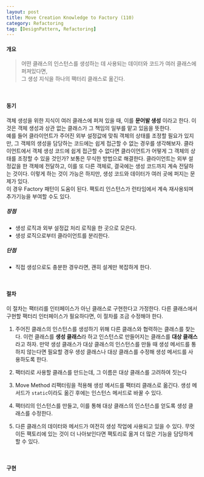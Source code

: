 ```yaml
---
layout: post
title: Move Creation Knowledge to Factory (110)
category: Refactoring
tag: [DesignPattern, Refactoring] 
---
```


#### 개요

>어떤 클래스의 인스턴스를 생성하는 데 사용되는 데이터와 코드가 여러 클래스에 퍼져있다면,  
그 생성 지식을 하나의 팩터리 클래스로 옮긴다.

<br>

#### 동기

객체 생성을 위한 지식이 여러 클래스에 퍼져 있을 때, 이를 **문어발 생성** 이라고 한다. 이 것은 객체 생성과 상관 없는 클래스가 그 책임의 일부를 맡고 있음을 뜻한다.  
예를 들어 클라이언트가 주어진 외부 설정값에 맞춰 객체의 상태를 조정할 필요가 있지만, 그 객체의 생성을 담당하는 코드에는 쉽게 접근할 수 없는 경우를 생각해보자. 클라이언트에서 객체 생성 코드에 쉽게 접근할 수 없다면 클라이언트가 어떻게 그 객체의 상태를 조정할 수 있을 것인가? 보통은 무식한 방법으로 해결한다. 클라이언트는 외부 설정값을 한 객체에 전달하고, 이를 또 다른 객체로, 결국에는 생성 코드까지 계속 전달하는 것이다. 이렇게 하는 것이 가능은 하지만, 생성 코드와 데이터가 여러 곳에 퍼지는 문제가 있다.  
이 경우 Factory 패턴이 도움이 된다. 팩토리 인스턴스가 런타임에서 계속 재사용되며 추가기능을 부여할 수도 있다.  


##### 장점

- 생성 로직과 외부 설정값 처리 로직을 한 곳으로 모은다.  
- 생성 로직으로부터 클라이언트를 분리한다.

##### 단점

- 직접 생성으로도 충분한 경우라면, 괜히 설계만 복잡하게 한다.  

<br>

#### 절차

이 절차는 팩터리를 인터페이스가 아닌 클래스로 구현한다고 가정한다. 다른 클래스에서 구현할 팩터리 인터페이스가 필요하다면, 이 절차를 조금 수정해야 한다.  

1. 주어진 클래스의 인스턴스를 생성하기 위해 다른 클래스와 협력하는 클래스를 찾는다. 이런 클래스를 **생성 클래스**라 하고 인스턴스로 만들어지는 클래스를 **대상 클래스** 라고 하자. 만약 생성 클래스가 대상 클래스의 인스턴스를 만들 때 생성 메서드를 통하지 않는다면 필요할 경우 생성 클래스나 대상 클래스를 수정해 생성 메서드를 사용하도록 한다.

2. 팩터리로 사용할 클래스를 만드는데, 그 이름은 대상 클래스를 고려하여 짓는다

3. Move Method 리팩터링을 적용해 생성 메서드를 팩터리 클래스로 옮긴다. 생성 메서드가 `static`이라도 옮긴 후에는 인스턴스 메서드로 바꿀 수 있다.

4. 팩터리의 인스턴스를 만들고, 이를 통해 대상 클래스의 인스턴스를 얻도록 생성 클래스를 수정한다.  

5. 다른 클래스의 데이터와 메서드가 여전히 생성 작업에 사용되고 있을 수 있다. 무엇이든 팩토리에 있는 것이 더 나아보인다면 팩토리로 옮겨 더 많은 기능을 담당하게 할 수 있다.  

<br>

#### 구현